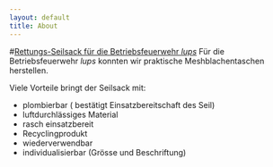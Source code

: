 ```yaml
---
layout: default
title: About                
---
```

#<u>Rettungs-Seilsack für die Betriebsfeuerwehr *lups*</u>
Für die Betriebsfeuerwehr *lups* konnten wir praktische Meshblachentaschen herstellen. 
 
Viele Vorteile bringt der Seilsack mit:

  - plombierbar ( bestätigt Einsatzbereitschaft des Seil)
  - luftdurchlässiges Material
  - rasch einsatzbereit
  - Recyclingprodukt
  - wiederverwendbar
  - individualisierbar (Grösse und Beschriftung)


